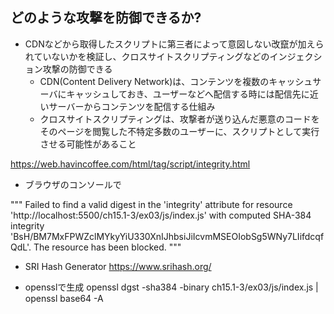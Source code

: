 ## どのような攻撃を防御できるか?
* CDNなどから取得したスクリプトに第三者によって意図しない改竄が加えられていないかを検証し、クロスサイトスクリプティングなどのインジェクション攻撃の防御できる
  * CDN(Content Delivery Network)は、コンテンツを複数のキャッシュサーバにキャッシュしておき、ユーザーなどへ配信する時には配信先に近いサーバーからコンテンツを配信する仕組み
  * クロスサイトスクリプティングは、攻撃者が送り込んだ悪意のコードをそのページを閲覧した不特定多数のユーザーに、スクリプトとして実行させる可能性があること

https://web.havincoffee.com/html/tag/script/integrity.html

* ブラウザのコンソールで

"""
Failed to find a valid digest in the 'integrity' attribute for resource 'http://localhost:5500/ch15.1-3/ex03/js/index.js' with computed SHA-384 integrity 'BsH/BM7MxFPWZclMYkyYiU330XnIJhbsiJiIcvmMSEOIobSg5WNy7LIifdcqfQdL'. The resource has been blocked.
"""

* SRI Hash Generator
https://www.srihash.org/

* opensslで生成
openssl dgst -sha384 -binary ch15.1-3/ex03/js/index.js | openssl base64 -A